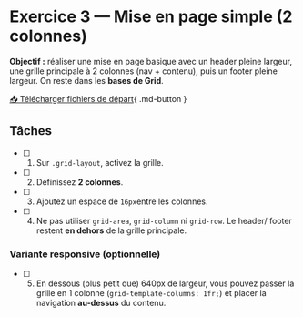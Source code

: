 # Exercice 3 — Mise en page simple (2 colonnes)

**Objectif :** réaliser une mise en page basique avec un header pleine largeur, une grille principale à 2 colonnes (nav + contenu), puis un footer pleine largeur. On reste dans les **bases de Grid**.

[📥 Télécharger fichiers de départ](ex-grid-mise-en-page-simple-fichiers-depart.zip){ .md-button }

## Tâches

- [ ] 1. Sur `.grid-layout`, activez la grille. 
- [ ] 2. Définissez **2 colonnes**.
- [ ] 3. Ajoutez un espace de `16px`entre les colonnes.  
- [ ] 4. Ne pas utiliser `grid-area`, `grid-column` ni `grid-row`. Le header/ footer restent **en dehors** de la grille principale.

### Variante responsive (optionnelle)

- [ ] 5. En dessous (plus petit que) 640px de largeur, vous pouvez passer la grille en 1 colonne (`grid-template-columns: 1fr;`) et placer la navigation **au-dessus** du contenu.
